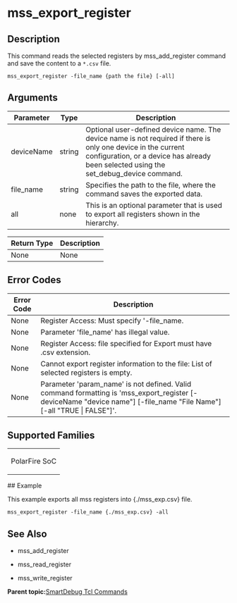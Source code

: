 # mss\_export\_register

## Description

This command reads the selected registers by mss\_add\_register command and save the content to a `*.csv` file.

```
mss_export_register -file_name {path the file} [-all]
```

## Arguments

|Parameter|Type|Description|
|---------|----|-----------|
|deviceName|string|Optional user-defined device name. The device name is not required if there is only one device in the current configuration, or a device has already been selected using the set\_debug\_device command.|
|file\_name|string|Specifies the path to the file, where the command saves the exported data.|
|all|none|This is an optional parameter that is used to export all registers shown in the hierarchy.|

|Return Type|Description|
|-----------|-----------|
|None|None|

## Error Codes

|Error Code|Description|
|----------|-----------|
|None|Register Access: Must specify '-file\_name.|
|None|Parameter 'file\_name' has illegal value.|
|None|Register Access: file specified for Export must have .csv extension.|
|None|Cannot export register information to the file: List of selected registers is empty.|
|None|Parameter 'param\_name' is not defined. Valid command formatting is 'mss\_export\_register \[-deviceName "device name"\] \[-file\_name "File Name"\] \[-all "TRUE \| FALSE"\]'.|

## Supported Families

<table id="GUID-360D6D68-F114-452C-B686-75E0ED6B7B80"><tbody><tr><td>

PolarFire SoC

</td></tr></tbody>
</table>## Example

This example exports all mss registers into \{./mss\_exp.csv\} file.

```
mss_export_register -file_name {./mss_exp.csv} -all 
```

## See Also

-   mss\_add\_register

-   mss\_read\_register

-   mss\_write\_register


**Parent topic:**[SmartDebug Tcl Commands](GUID-5F0515FB-DC45-4C39-86E5-8B7DC659F010.md)

